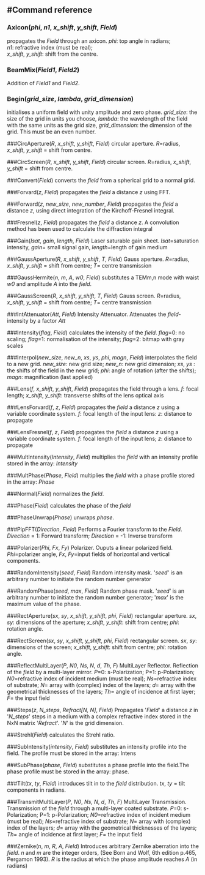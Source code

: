 #Command reference
----------
### Axicon(*phi*, *n1*, *x\_shift*, *y\_shift*, *Field*) ###
propagates the *Field* through an axicon. 
*phi*: top angle in radians;  
*n1*:  refractive index (must be real);  
*x\_shift*, *y\_shift*: shift from the centre. 

### BeamMix(*Field1*, *Field2*) ###
Addition of *Field1* and *Field2*.

### Begin(*grid\_size*, *lambda*, *grid\_dimension*) ###
initialises a uniform field with unity amplitude and zero phase. 
*grid\_size*: the size of the grid in units you choose, 
*lambda*: the wavelength of the field with the same units as the grid size, 
*grid\_dimension*: the dimension of the grid. This must be an even number.

###CircAperture(*R*, *x\_shift*, *y\_shift*, *Field*)
circular aperture. 
*R*=radius, 
*x\_shift*, *y\_shift* = shift from centre.

###CircScreen(*R*, *x\_shift*, *y\_shift*, *Field*)
circular screen. 
*R*=radius, 
*x\_shift*, *y\_shift* = shift from centre. 

###Convert(*Field*)
converts the *field* from a spherical grid to a normal grid.

###Forvard(*z*, *Field*)
propagates the *field* a distance *z* using FFT.

###Forward(*z*, *new\_size*, *new\_number*, *Field*)
propagates the *field* a distance *z*, using direct integration of the Kirchoff-Fresnel integral.

###Fresnel(*z*, *Field*)
propagates the *field* a distance *z*. A convolution method has been used to calculate the diffraction integral

###Gain(*Isat*, *gain*, *length*, *Field*)
Laser saturable gain sheet. 
*Isat*=saturation intensity, 
*gain*= small signal gain, 
*length*=length of gain medium

###GaussAperture(*R*, *x\_shift*, *y\_shift*, *T*, *Field*)
Gauss aperture. 
*R*=radius, 
*x\_shift*, *y\_shift* = shift from centre; 
*T*= centre transmission

###GaussHermite(*n*, *m*, *A*, *w0*, *Field*)
substitutes a TEMm,n mode with waist *w0* and amplitude *A* into the *field*.

###GaussScreen(*R*, *x\_shift*, *y\_shift*, *T*, *Field*)
Gauss screen. 
*R*=radius, 
*x\_shift*, *y\_shift* = shift from centre; 
*T*= centre transmission

###IntAttenuator(*Att*, *Field*)
Intensity Attenuator. Attenuates the *field*-intensity by a factor *Att*

###Intensity(*flag*, *Field*)
calculates the intensity of the *field*. 
*flag*=0: no scaling; 
*flag*=1: normalisation of the intensity; 
*flag*=2: bitmap with gray scales

###Interpol(*new\_size*, *new\_n*, *xs*, *ys*, *phi*, *magn*, *Field*)
interpolates the field to a new grid.
*new\_size*: new grid size;
*new\_n*: new grid dimension;
*xs*, *ys* : the shifts of the field in the new grid;
*phi*: angle of rotation (after the shifts);
*magn*: magnification (last applied)

###Lens(*f*, *x\_shift*, *y\_shift*, *Field*)
propagates the field through a lens.
*f*: focal length;
*x\_shift*, *y\_shift*: transverse shifts of the lens optical axis

###LensForvard(*f*, *z*, *Field*)
propagates the *field* a distance *z* using a variable coordinate system.
*f*: focal length of the input lens:
*z*: distance to propagate

###LensFresnel(*f*, *z*, *Field*)
propagates the *field* a distance *z* using a variable coordinate system.
*f*: focal length of the input lens;
*z*: distance to propagate

###MultIntensity(*Intensity*, *Field*)
multiplies the *field* with an intensity profile stored in the array: *Intensity*  

###MultPhase(*Phase*, *Field*)
multiplies the *field* with a phase profile stored in the array: *Phase*

###Normal(*Field*)
normalizes the *field*.

###Phase(*Field*)
calculates the phase of the *field*

###PhaseUnwrap(*Phase*)
unwraps *phase*.

###PipFFT(*Direction*, *Field*)
Performs a Fourier transform to the *Field*.
*Direction* = 1: Forward transform;
*Direction* = -1: Inverse transform

###Polarizer(*Phi*, *Fx*, *Fy*)
Polarizer. Ouputs a linear polarized field.
*Phi*=polarizer angle,
*Fx*, *Fy*=input fields of horizontal and vertical components. 

###RandomIntensity(*seed*, *Field*)
Random intensity mask.
'*seed*' is an arbitrary number to initiate the random number generator

###RandomPhase(*seed*, *max*, *Field*)
Random phase mask.
'*seed*' is an arbitrary number to initiate the random number generator;
'*max*' is the maximum value of the phase.

###RectAperture(*sx*, *sy*, *x\_shift*, *y\_shift*, *phi*, *Field*)
rectangular aperture. 
*sx*, *sy*: dimensions of the aperture; 
*x\_shift*, *y\_shift*: shift from centre; 
*phi*: rotation angle.

###RectScreen(*sx*, *sy*, *x\_shift*, *y\_shift*, *phi*, *Field*)
rectangular screen. 
*sx*, *sy*: dimensions of the screen; 
*x\_shift*, *y\_shift*: shift from centre; 
*phi*: rotation angle.

###ReflectMultiLayer(*P*, *N0*, *Ns*, *N*, *d*, *Th*, *F*)
MultiLayer Reflector. Reflection of the *field* by a multi-layer mirror. 
*P*=0: s-Polarization; P=1: p-Polarization; 
*N0*=refractive index of incident medium (must be real); 
*Ns*=refractive index of substrate; 
*N*= array with (complex) index of the layers; 
*d*= array with the geometrical thicknesses of the layers; 
*Th*= angle of incidence at first layer; 
*F*= the input field

###Steps(*z*, *N\_steps*, *Refract[N, N]*, *Field*)
Propagates '*Field*' a distance *z* in '*N\_steps*' steps in a medium with a complex refractive index stored in the NxN matrix '*Refract*'. '*N*' is the grid dimension.

###Strehl(*Field*)
calculates the Strehl ratio.

###SubIntensity(*intensity*, *Field*)
substitutes an intensity profile into the field. The profile must be stored in the array: Intens

###SubPhase(*phase*, *Field*)
substitutes a phase profile into the field.The phase profile must be stored in the array: phase.

###Tilt(*tx*, *ty*, *Field*)
introduces tilt in to the *field* distribution. *tx*, *ty* = tilt components in radians.

###TransmitMultiLayer(*P*, *N0*, *Ns*, *N*, *d*, *Th*, *F*)
MultiLayer Transmission. Transmission of the *field* through a multi-layer coated substrate. 
*P*=0: s-Polarization; P=1: p-Polarization; 
*N0*=refractive index of incident medium (must be real); 
*Ns*=refractive index of substrate; 
*N*= array with (complex) index of the layers; 
*d*= array with the geometrical thicknesses of the layers; 
*Th*= angle of incidence at first layer; 
*F*= the input field

###Zernike(*n*, *m*, *R*, *A*, *Field*)
Introduces arbitrary Zernike aberration into the *field*. 
*n* and *m* are the integer orders, (See Born and Wolf, 6th edition p.465, Pergamon 1993). 
*R* is the radius at which the phase amplitude reaches *A* (in radians)
